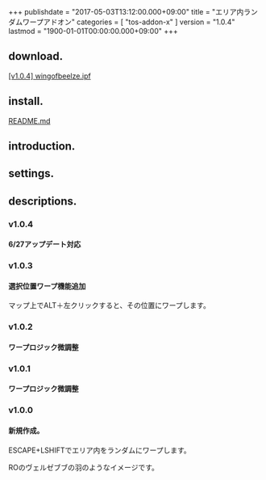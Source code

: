 +++
publishdate = "2017-05-03T13:12:00.000+09:00"
title = "エリア内ランダムワープアドオン"
categories = [ "tos-addon-x" ]
version = "1.0.4"
lastmod = "1900-01-01T00:00:00.000+09:00"
+++

## download.

[[v1.0.4] wingofbeelze.ipf](https://www.dropbox.com/s/bcuf2x3u2jmwjpo/wingofbeelze.ipf?dl=0)

## install.

[README.md](https://github.com/weizlogy/tos/blob/master/README.md)

## introduction.

## settings.

## descriptions.

### v1.0.4

#### 6/27アップデート対応

### v1.0.3

#### 選択位置ワープ機能追加

マップ上でALT＋左クリックすると、その位置にワープします。

### v1.0.2

#### ワープロジック微調整

### v1.0.1

#### ワープロジック微調整

### v1.0.0

#### 新規作成。

ESCAPE+LSHIFTでエリア内をランダムにワープします。

ROのヴェルゼブブの羽のようなイメージです。
